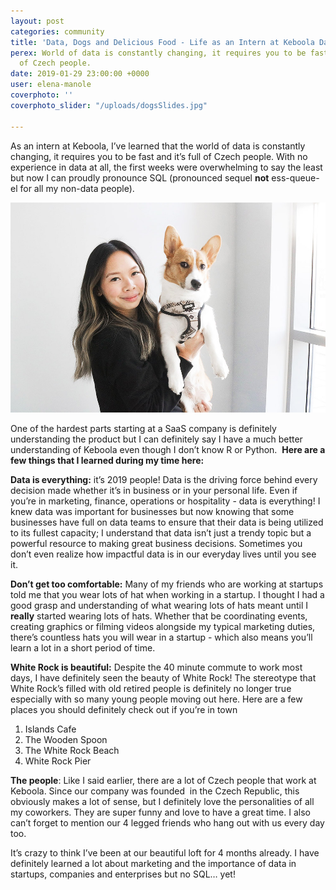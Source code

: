 ```yaml
---
layout: post
categories: community
title: 'Data, Dogs and Delicious Food - Life as an Intern at Keboola Data Services '
perex: World of data is constantly changing, it requires you to be fast and it’s full
  of Czech people.
date: 2019-01-29 23:00:00 +0000
user: elena-manole
coverphoto: ''
coverphoto_slider: "/uploads/dogsSlides.jpg"

---
```

As an intern at Keboola, I’ve learned that the world of data is constantly changing, it requires you to be fast and it’s full of Czech people. With no experience in data at all, the first weeks were overwhelming to say the least but now I can proudly pronounce SQL (pronounced sequel **not** ess-queue-el for all my non-data people). 

![](/uploads/dogs1.jpg)

One of the hardest parts starting at a SaaS company is definitely understanding the product but I can definitely say I have a much better understanding of Keboola even though I don’t know R or Python.  **Here are a few things that I learned during my time here:**

**Data is everything:** it’s 2019 people! Data is the driving force behind every decision made whether it’s in business or in your personal life. Even if you’re in marketing, finance, operations or hospitality - data is everything! I knew data was important for businesses but now knowing that some businesses have full on data teams to ensure that their data is being utilized to its fullest capacity; I understand that data isn’t just a trendy topic but a powerful resource to making great business decisions. Sometimes you don’t even realize how impactful data is in our everyday lives until you see it.

**Don’t get too comfortable:** Many of my friends who are working at startups told me that you wear lots of hat when working in a startup. I thought I had a good grasp and understanding of what wearing lots of hats meant until I **really** started wearing lots of hats. Whether that be coordinating events, creating graphics or filming videos alongside my typical marketing duties, there’s countless hats you will wear in a startup - which also means you’ll learn a lot in a short period of time.

**White Rock is beautiful:** Despite the 40 minute commute to work most days, I have definitely seen the beauty of White Rock! The stereotype that White Rock’s filled with old retired people is definitely no longer true especially with so many young people moving out here. Here are a few places you should definitely check out if you’re in town

1. Islands Cafe
2. The Wooden Spoon
3. The White Rock Beach
4. White Rock Pier

**The people**: Like I said earlier, there are a lot of Czech people that work at Keboola. Since our company was founded  in the Czech Republic, this obviously makes a lot of sense, but I definitely love the personalities of all my coworkers. They are super funny and love to have a great time. I also can’t forget to mention our 4 legged friends who hang out with us every day too.

It’s crazy to think I’ve been at our beautiful loft for 4 months already. I have definitely learned a lot about marketing and the importance of data in startups, companies and enterprises but no SQL… yet!